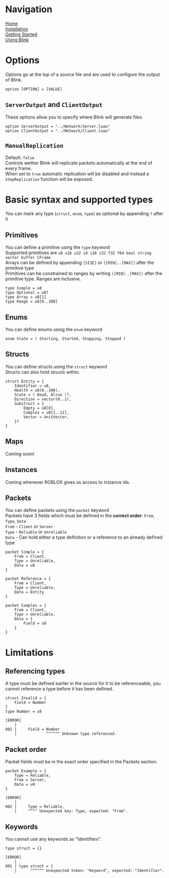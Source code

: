 # Navigation
[Home](https://github.com/1Axen/Blink/blob/main/README.md)  
[Installation](https://github.com/1Axen/Blink/blob/main/docs/Installation.md)  
[Getting Started](https://github.com/1Axen/Blink/blob/main/docs/Getting-Started.md)  
[Using Blink](https://github.com/1Axen/Blink/blob/main/docs/Using.md)
# Options
Options go at the top of a source file and are used to configure the output of Blink.
```
option [OPTION] = [VALUE]
```
## `ServerOutput` and `ClientOutput`
These options allow you to specify where Blink will generate files.
```
option ServerOutput = "../Network/Server.luau"
option ClientOutput = "../Network/Client.luau"
```
## `ManualReplication`
Default: `false`  
Controls wether Blink will replicate packets automatically at the end of every frame.  
When set to `true` automatic replication will be disabled and instead a `StepReplication` function will be exposed.
# Basic syntax and supported types
You can mark any type (`struct`, `enum`, `type`) as optional by appending `?` after it
## Primitives
You can define a primitive using the `type` keyword  
Supported primitives are `u8 u16 u32 i8 i16 i32 f32 f64 bool string vector buffer CFrame`  
Arrays can be defined by appending `[SIZE]` or `[[MIN]..[MAX]]` after the primitive type  
Primitives can be constrained to ranges by writing `([MIN]..[MAX])` after the primitive type. Ranges are inclusive.  
```
type Simple = u8
type Optional = u8?
type Array = u8[1]
type Range = u8[0..100]
```
## Enums
You can define enums using the `enum` keyword  
```
enum State = ( Starting, Started, Stopping, Stopped )
```
## Structs
You can define structs using the `struct` keyword  
Structs can also hold structs within.  
```
struct Entity = {
    Identifier = u8,
    Health = u8(0..100),
    State = ( Dead, Alive )?,
    Direction = vector(0..1),
    Substruct = {
        Empty = u8[0],
        Complex = u8[1..12],
        Vector = UnitVector,
    }?
}
```
## Maps
Coming soon!
## Instances
Coming whenever ROBLOX gives us access to instance ids.
## Packets
You can define packets using the `packet` keyword  
Packets have 3 fields which must be defined in the **correct order**: `From`, `Type`, `Data`  
`From` - `Client` or `Server`  
`Type` - `Reliable` or `Unreliable`  
`Data` - Can hold either a type definition or a reference to an already defined type  
```
packet Simple = {
    From = Client,
    Type = Unreliable,
    Data = u8
}

packet Reference = {
    From = Client,
    Type = Unreliable,
    Data = Entity
}

packet Complex = {
    From = Client,
    Type = Unreliable,
    Data = {
        Field = u8
    }
}
```
# Limitations
## Referencing types
A type must be defined earlier in the source for it to be referenceable, you cannot reference a type before it has been defined.
```
struct Invalid = {
    Field = Number
}
type Number = u8
```
```
[ERROR]
    |
002 |     Field = Number
    |             ^^^^^^ Unknown type referenced.
```
## Packet order
Packet fields must be in the exact order specified in the Packets section.
```
packet Example = {
    Type = Reliable,
    From = Server,
    Data = u8
}
```
```
[ERROR]
    |
002 |     Type = Reliable,
    |     ^^^^ Unexpected key: Type, expected: "From".
```
## Keywords
You cannot use any keywords as "Identifiers".
```
type struct = {}
```
```
[ERROR]
    |
001 | type struct = {
    |      ^^^^^^ Unexpected token: "Keyword", expected: "Identifier".
```
